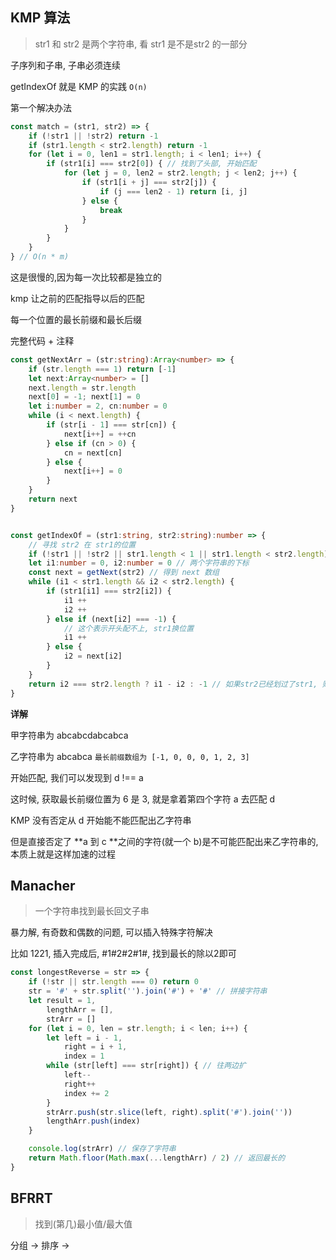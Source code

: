 

## KMP 算法

> str1 和 str2 是两个字符串, 看 str1 是不是str2 的一部分

子序列和子串, 子串必须连续

getIndexOf 就是 KMP 的实践 `O(n)`



第一个解决办法

```js
const match = (str1, str2) => {
    if (!str1 || !str2) return -1
    if (str1.length < str2.length) return -1
    for (let i = 0, len1 = str1.length; i < len1; i++) {
        if (str1[i] === str2[0]) { // 找到了头部, 开始匹配
            for (let j = 0, len2 = str2.length; j < len2; j++) {
                if (str1[i + j] === str2[j]) {
                    if (j === len2 - 1) return [i, j]
                } else {
                    break
                }
            }
        }
    }
} // O(n * m)
```

这是很慢的,因为每一次比较都是独立的

kmp 让之前的匹配指导以后的匹配

每一个位置的最长前缀和最长后缀

完整代码 + 注释

```typescript
const getNextArr = (str:string):Array<number> => {
    if (str.length === 1) return [-1]
    let next:Array<number> = []
    next.length = str.length
    next[0] = -1; next[1] = 0
    let i:number = 2, cn:number = 0
    while (i < next.length) {
        if (str[i - 1] === str[cn]) {
            next[i++] = ++cn
        } else if (cn > 0) {
            cn = next[cn]
        } else {
            next[i++] = 0
        }
    }
    return next
}


const getIndexOf = (str1:string, str2:string):number => {
    // 寻找 str2 在 str1的位置
    if (!str1 || !str2 || str1.length < 1 || str1.length < str2.length) return -1
    let i1:number = 0, i2:number = 0 // 两个字符串的下标
    const next = getNext(str2) // 得到 next 数组
    while (i1 < str1.length && i2 < str2.length) {
        if (str1[i1] === str2[i2]) {
            i1 ++
            i2 ++
        } else if (next[i2] === -1) {
            // 这个表示开头配不上, str1换位置
            i1 ++
        } else {
            i2 = next[i2]
        }
    }
    return i2 === str2.length ? i1 - i2 : -1 // 如果str2已经划过了str1, 则表示匹配成功
}
```

**详解**

甲字符串为 abcabcdabcabca

乙字符串为 abcabca `最长前缀数组为 [-1, 0, 0, 0, 1, 2, 3]`

开始匹配, 我们可以发现到 d !== a

这时候, 获取最长前缀位置为 6 是 3, 就是拿着第四个字符 a 去匹配 d

KMP 没有否定从 d 开始能不能匹配出乙字符串

但是直接否定了 **a 到 c **之间的字符(就一个 b)是不可能匹配出来乙字符串的, 本质上就是这样加速的过程

## Manacher

> 一个字符串找到最长回文子串

暴力解, 有奇数和偶数的问题, 可以插入特殊字符解决

比如 1221,  插入完成后, #1#2#2#1#, 找到最长的除以2即可

```js
const longestReverse = str => {
    if (!str || str.length === 0) return 0
    str = '#' + str.split('').join('#') + '#' // 拼接字符串
    let result = 1,
        lengthArr = [],
        strArr = []
    for (let i = 0, len = str.length; i < len; i++) {
        let left = i - 1,
            right = i + 1,
            index = 1
        while (str[left] === str[right]) { // 往两边扩
            left--
            right++
            index += 2
        }
        strArr.push(str.slice(left, right).split('#').join(''))
        lengthArr.push(index)
    }

    console.log(strArr) // 保存了字符串
    return Math.floor(Math.max(...lengthArr) / 2) // 返回最长的
}
```



## BFRRT

> 找到(第几)最小值/最大值

分组 -> 排序 -> 
